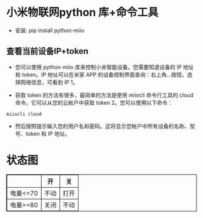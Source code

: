 # 小米物联网python 库+命令工具

- 安装: pip install python-miio


## 查看当前设备IP+token

- 您可以使用 python-miio 库来控制小米智能设备。您需要知道设备的 IP 地址和 token。IP 地址可以在米家 APP 的设备控制界面查询：右上角…按钮，选择网络信息，可看到 IP 1。

- 获取 token 的方法有很多，最简单的方法是使用 miiocli 命令行工具的 cloud 命令，它可以从您的云帐户中获取 token 2。您可以使用以下命令：

```
miiocli cloud
```

- 然后按照提示输入您的用户名和密码。这将显示您帐户中所有设备的名称、型号、token 和 IP 地址。



# 状态图

|         | 开   | 关   |
| ------- | ---- | ---- |
| 电量<=70 | 不动 | 打开 |
| 电量>=80 | 关闭 | 不动 |


<style>
table, th, td {
  border: 1px solid black;
  border-collapse: collapse;
}
</style>
